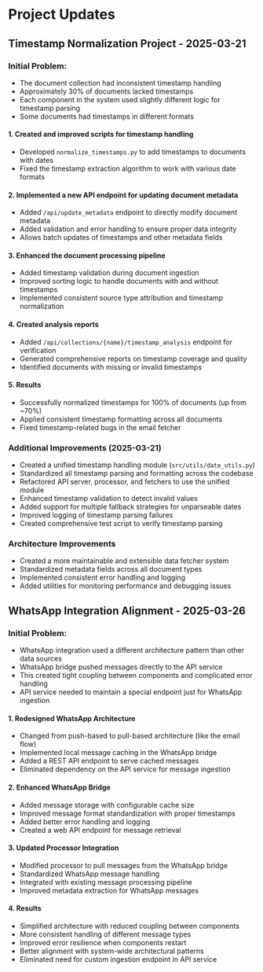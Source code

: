 # Project Updates

## Timestamp Normalization Project - 2025-03-21

### Initial Problem:
- The document collection had inconsistent timestamp handling
- Approximately 30% of documents lacked timestamps
- Each component in the system used slightly different logic for timestamp parsing
- Some documents had timestamps in different formats

#### 1. Created and improved scripts for timestamp handling
- Developed `normalize_timestamps.py` to add timestamps to documents with dates
- Fixed the timestamp extraction algorithm to work with various date formats

#### 2. Implemented a new API endpoint for updating document metadata
- Added `/api/update_metadata` endpoint to directly modify document metadata
- Added validation and error handling to ensure proper data integrity
- Allows batch updates of timestamps and other metadata fields

#### 3. Enhanced the document processing pipeline
- Added timestamp validation during document ingestion
- Improved sorting logic to handle documents with and without timestamps
- Implemented consistent source type attribution and timestamp normalization

#### 4. Created analysis reports
- Added `/api/collections/{name}/timestamp_analysis` endpoint for verification
- Generated comprehensive reports on timestamp coverage and quality
- Identified documents with missing or invalid timestamps

#### 5. Results
- Successfully normalized timestamps for 100% of documents (up from ~70%)
- Applied consistent timestamp formatting across all documents
- Fixed timestamp-related bugs in the email fetcher

### Additional Improvements (2025-03-21)
- Created a unified timestamp handling module (`src/utils/date_utils.py`)
- Standardized all timestamp parsing and formatting across the codebase
- Refactored API server, processor, and fetchers to use the unified module
- Enhanced timestamp validation to detect invalid values
- Added support for multiple fallback strategies for unparseable dates
- Improved logging of timestamp parsing failures
- Created comprehensive test script to verify timestamp parsing

### Architecture Improvements
- Created a more maintainable and extensible data fetcher system
- Standardized metadata fields across all document types
- Implemented consistent error handling and logging
- Added utilities for monitoring performance and debugging issues 

## WhatsApp Integration Alignment - 2025-03-26

### Initial Problem:
- WhatsApp integration used a different architecture pattern than other data sources
- WhatsApp bridge pushed messages directly to the API service
- This created tight coupling between components and complicated error handling
- API service needed to maintain a special endpoint just for WhatsApp ingestion

#### 1. Redesigned WhatsApp Architecture
- Changed from push-based to pull-based architecture (like the email flow)
- Implemented local message caching in the WhatsApp bridge
- Added a REST API endpoint to serve cached messages
- Eliminated dependency on the API service for message ingestion

#### 2. Enhanced WhatsApp Bridge
- Added message storage with configurable cache size
- Improved message format standardization with proper timestamps
- Added better error handling and logging
- Created a web API endpoint for message retrieval

#### 3. Updated Processor Integration
- Modified processor to pull messages from the WhatsApp bridge
- Standardized WhatsApp message handling
- Integrated with existing message processing pipeline
- Improved metadata extraction for WhatsApp messages

#### 4. Results
- Simplified architecture with reduced coupling between components
- More consistent handling of different message types
- Improved error resilience when components restart
- Better alignment with system-wide architectural patterns
- Eliminated need for custom ingestion endpoint in API service 